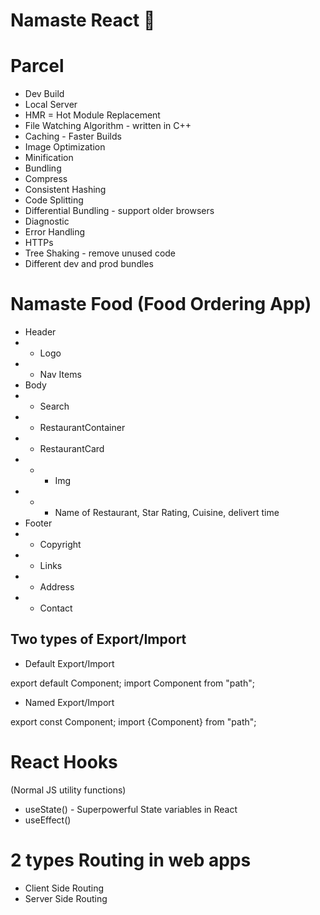 # Namaste React 🚀

# Parcel

- Dev Build
- Local Server
- HMR = Hot Module Replacement
- File Watching Algorithm - written in C++
- Caching - Faster Builds
- Image Optimization
- Minification
- Bundling
- Compress
- Consistent Hashing
- Code Splitting
- Differential Bundling - support older browsers
- Diagnostic
- Error Handling
- HTTPs
- Tree Shaking - remove unused code
- Different dev and prod bundles

# Namaste Food (Food Ordering App)

- Header
- - Logo
- - Nav Items
- Body
- - Search
- - RestaurantContainer
- - RestaurantCard
- - - Img
- - - Name of Restaurant, Star Rating, Cuisine, delivert time
- Footer
- - Copyright
- - Links
- - Address
- - Contact

## Two types of Export/Import

- Default Export/Import

export default Component;
import Component from "path";

- Named Export/Import

export const Component;
import {Component} from "path";

# React Hooks

(Normal JS utility functions)

- useState() - Superpowerful State variables in React
- useEffect()

# 2 types Routing in web apps

- Client Side Routing
- Server Side Routing
